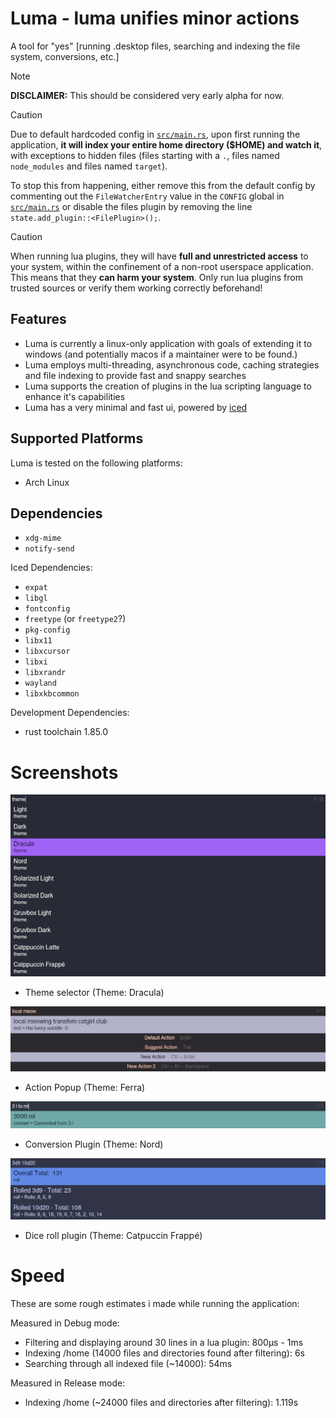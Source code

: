 # Luma - luma unifies minor actions

A tool for "yes" [running .desktop files, searching and indexing the file system, conversions, etc.]

> [!NOTE]
> **DISCLAIMER:** This should be considered very early alpha for now.

> [!CAUTION]
> Due to default hardcoded config in [`src/main.rs`](./src/main.rs), upon first running the application, **it will index your entire home directory ($HOME) and watch it**, with exceptions to hidden files (files starting with a `.`, files named `node_modules` and files named `target`).
>
> To stop this from happening, either remove this from the default config by commenting out the `FileWatcherEntry` value in the `CONFIG` global in  [`src/main.rs`](./src/main.rs)
> or disable the files plugin by removing the line `state.add_plugin::<FilePlugin>();`.

> [!CAUTION]
> When running lua plugins, they will have **full and unrestricted access** to your system, within the confinement of a non-root userspace application.
> This means that they **can harm your system**. Only run lua plugins from trusted sources or verify them working correctly beforehand!

## Features

- Luma is currently a linux-only application with goals of extending it to windows (and potentially macos if a maintainer were to be found.)
- Luma employs multi-threading, asynchronous code, caching strategies and file indexing to provide fast and snappy searches
- Luma supports the creation of plugins in the lua scripting language to enhance it's capabilities
- Luma has a very minimal and fast ui, powered by [iced](https://iced.rs/)

## Supported Platforms

Luma is tested on the following platforms:

- Arch Linux

## Dependencies

- `xdg-mime`
- `notify-send`

Iced Dependencies:
- `expat`
- `libgl`
- `fontconfig`
- `freetype` (or `freetype2`?)
- `pkg-config`
- `libx11`
- `libxcursor`
- `libxi`
- `libxrandr`
- `wayland`
- `libxkbcommon`

Development Dependencies:
- rust toolchain 1.85.0

# Screenshots

![Theme Selector (Theme: Dracula)](./.data/screenshots/theme_selection_dracula.png)
- Theme selector (Theme: Dracula)

![Action Popup (Theme: Ferra)](./.data/screenshots/action_selector_ferra.png)
- Action Popup (Theme: Ferra)

![Conversion Plugin (Theme: Nord)](./.data/screenshots/convert_nord.png)
- Conversion Plugin (Theme: Nord)

![Dice roll plugin (Theme: Catpuccin Frappé)](./.data/screenshots/roll_catpuccin_frappe.png)
- Dice roll plugin (Theme: Catpuccin Frappé)

# Speed

These are some rough estimates i made while running the application:

Measured in Debug mode:

- Filtering and displaying around 30 lines in a lua plugin: 800µs - 1ms
- Indexing /home (14000 files and directories found after filtering): 6s
- Searching through all indexed file (~14000): 54ms


Measured in Release mode:

- Indexing /home (~24000 files and directories after filtering): 1.119s
